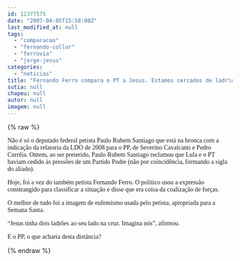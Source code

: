 ```yaml
---
id: 12377575
date: "2007-04-05T15:58:00Z"
last_modified_at: null
tags:
  - "comparacao"
  - "fernando-collor"
  - "ferrovia"
  - "jorge-jesus"
categories:
  - "noticias"
title: "Fernando Ferro compara o PT a Jesus. Estamos cercados de ladr\u00f5es"
sutia: null
chapeu: null
autor: null
imagem: null
---
```

{% raw %}
<p><P><FONT face=Verdana>Não é só o deputado federal petista Paulo Rubem Santiago que está na bronca com a indicação da relatoria da LDO de 2008 para o PP, de Severino Cavalcanti e Pedro Corrêia. Ontem, ao ser preterido, Paulo Rubem Santiago reclamou que Lula e o PT haviam cedido às pressões de um Partido Podre (não por coincidência, formando a sigla do aliado).</FONT></P></p>
<p><P><FONT face=Verdana>Hoje, foi a vez do também petista Fernando Ferro. O político usou a expressão constrangido para classificar a situação e disse que era coisa da coalização de forças.</FONT></P></p>
<p><P><FONT face=Verdana>O melhor de tudo foi a imagem de eufemismo usada pelo petista, apropriada para a Semana Santa.</FONT></P></p>
<p><P><FONT face=Verdana>“Jesus tinha dois ladrões ao seu lado na cruz. Imagina nós”, afirmou.</FONT></P></p>
<p><P><FONT face=Verdana>E o PP, o que acharia desta distância?</FONT></P> </p>
{% endraw %}